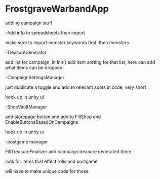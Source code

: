 # FrostgraveWarbandApp

adding campaign stuff

-Add info to spreadsheets then import

make sure to import monster keywords first, then monsters

-TreasureGenerator

add list for campaign, in Init() add item sorting for that list, here can add what items can be dropped

-CampaignSettingsManager

just duplicate a toggle and add to relevant spots in code, very short

hook up in unity ui

-ShopVaultManager

add storepage button and add to FillShop and EnableButtonsBasedOnCampaigns

hook up in unity ui

-postgame manager

FillTreasureFinalizer add campaign treasure generated there

look for items that effect rolls and postgame

will have to make unique code for those
